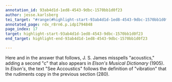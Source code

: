 ```yaml
---
annotation_id: 93ab4d1d-1ed8-4543-9dbc-1570bb1d0f23
author: jesse.karlsberg
tei_target: "#range(#highlight-start-93ab4d1d-1ed8-4543-9dbc-1570bb1d0f23, #highlight-end-93ab4d1d-1ed8-4543-9dbc-1570bb1d0f23)"
annotated_page: rdx_r8rn6.p.idp1794848
page_index: 17
target: highlight-start-93ab4d1d-1ed8-4543-9dbc-1570bb1d0f23
end_target: highlight-end-93ab4d1d-1ed8-4543-9dbc-1570bb1d0f23

---
```

Here and in the answer that follows, J. S. James misspells "acoustics," adding a second "c" that also appears in *Elson's Musical Dictionary* (1905). In *Elson's*, the text "See Accoustics" follows the definition of "vibration" that the rudiments copy in the previous section (280).